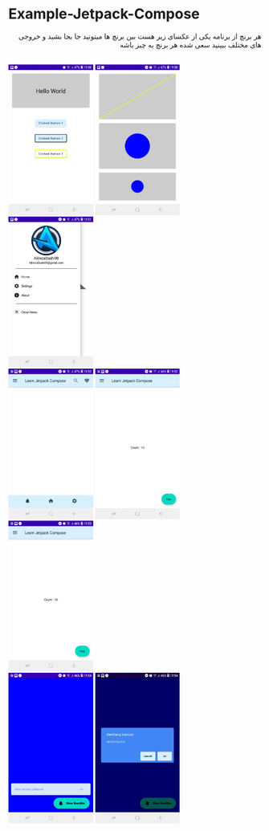 # Example-Jetpack-Compose
<p dir="rtl">
هر برنچ از برنامه یکی از عکسای زیر هست بین برنچ ها میتونید جا بجا بشید و خروجی های مختلف ببینید سعی شده هر برنچ یه چیز باشه
</p>

<br>

<img src="https://github.com/alirezabashi98/Example-Jetpack-Compose/raw/master/01.jpg" weight="150px" height="300px">
<img src="https://github.com/alirezabashi98/Example-Jetpack-Compose/raw/master/02.jpg" weight="150px" height="300px">
<img src="https://github.com/alirezabashi98/Example-Jetpack-Compose/raw/master/03.jpg" weight="150px" height="300px">

<br/>

<img src="https://github.com/alirezabashi98/Example-Jetpack-Compose/raw/master/04.jpg" weight="150px" height="300px">
<img src="https://github.com/alirezabashi98/Example-Jetpack-Compose/raw/master/05.jpg" weight="150px" height="300px">
<img src="https://github.com/alirezabashi98/Example-Jetpack-Compose/raw/master/06.jpg" weight="150px" height="300px">

<br/>

<img src="https://github.com/alirezabashi98/Example-Jetpack-Compose/raw/master/07.jpg" weight="150px" height="300px">
<img src="https://github.com/alirezabashi98/Example-Jetpack-Compose/raw/master/08.jpg" weight="150px" height="300px">
